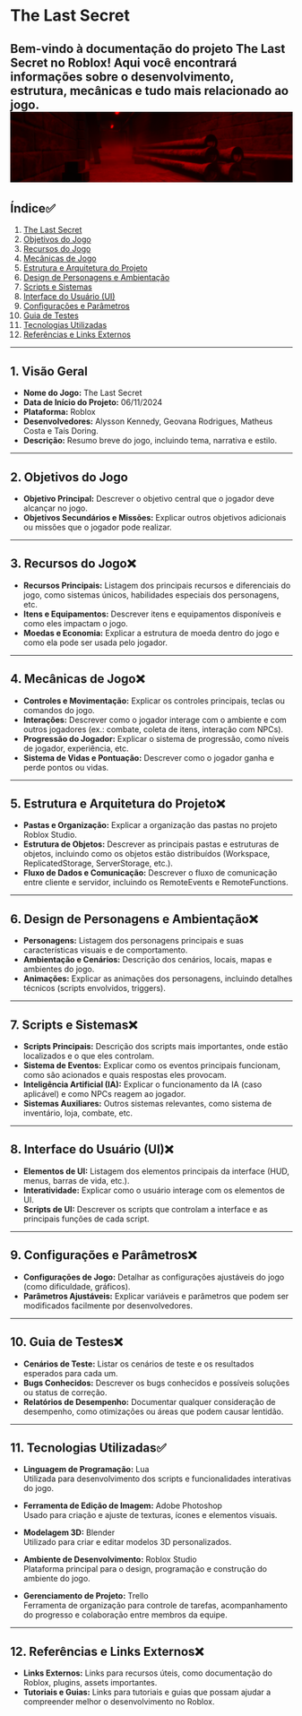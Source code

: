 # The Last Secret

Bem-vindo à documentação do projeto **The Last Secret** no Roblox! Aqui você encontrará informações sobre o desenvolvimento, estrutura, mecânicas e tudo mais relacionado ao jogo.
<img src="Visuals/Red-Room.png">
---

## Índice✅

1. [The Last Secret](#visão-Geral)
2. [Objetivos do Jogo](#objetivos-do-jogo)
3. [Recursos do Jogo](#recursos-do-jogo)
4. [Mecânicas de Jogo](#mecânicas-de-jogo)
5. [Estrutura e Arquitetura do Projeto](#estrutura-e-arquitetura-do-projeto)
6. [Design de Personagens e Ambientação](#design-de-personagens-e-ambientação)
7. [Scripts e Sistemas](#scripts-e-sistemas)
8. [Interface do Usuário (UI)](#interface-do-usuário-ui)
9. [Configurações e Parâmetros](#configurações-e-parâmetros)
10. [Guia de Testes](#guia-de-testes)
11. [Tecnologias Utilizadas](tecnologias-utilizadas)
12. [Referências e Links Externos](#referências-e-links-externos)

---

## 1. Visão Geral

- **Nome do Jogo:** The Last Secret
- **Data de Início do Projeto:** 06/11/2024
- **Plataforma:** Roblox
- **Desenvolvedores:** Alysson Kennedy, Geovana Rodrigues, Matheus Costa e Taís Doring.
- **Descrição:** Resumo breve do jogo, incluindo tema, narrativa e estilo.

---

## 2. Objetivos do Jogo

- **Objetivo Principal:** Descrever o objetivo central que o jogador deve alcançar no jogo.
- **Objetivos Secundários e Missões:** Explicar outros objetivos adicionais ou missões que o jogador pode realizar.

---

## 3. Recursos do Jogo❌

- **Recursos Principais:** Listagem dos principais recursos e diferenciais do jogo, como sistemas únicos, habilidades especiais dos personagens, etc.
- **Itens e Equipamentos:** Descrever itens e equipamentos disponíveis e como eles impactam o jogo.
- **Moedas e Economia:** Explicar a estrutura de moeda dentro do jogo e como ela pode ser usada pelo jogador.

---

## 4. Mecânicas de Jogo❌

- **Controles e Movimentação:** Explicar os controles principais, teclas ou comandos do jogo.
- **Interações:** Descrever como o jogador interage com o ambiente e com outros jogadores (ex.: combate, coleta de itens, interação com NPCs).
- **Progressão do Jogador:** Explicar o sistema de progressão, como níveis de jogador, experiência, etc.
- **Sistema de Vidas e Pontuação:** Descrever como o jogador ganha e perde pontos ou vidas.

---

## 5. Estrutura e Arquitetura do Projeto❌

- **Pastas e Organização:** Explicar a organização das pastas no projeto Roblox Studio.
- **Estrutura de Objetos:** Descrever as principais pastas e estruturas de objetos, incluindo como os objetos estão distribuídos (Workspace, ReplicatedStorage, ServerStorage, etc.).
- **Fluxo de Dados e Comunicação:** Descrever o fluxo de comunicação entre cliente e servidor, incluindo os RemoteEvents e RemoteFunctions.

---

## 6. Design de Personagens e Ambientação❌

- **Personagens:** Listagem dos personagens principais e suas características visuais e de comportamento.
- **Ambientação e Cenários:** Descrição dos cenários, locais, mapas e ambientes do jogo.
- **Animações:** Explicar as animações dos personagens, incluindo detalhes técnicos (scripts envolvidos, triggers).

---

## 7. Scripts e Sistemas❌

- **Scripts Principais:** Descrição dos scripts mais importantes, onde estão localizados e o que eles controlam.
- **Sistema de Eventos:** Explicar como os eventos principais funcionam, como são acionados e quais respostas eles provocam.
- **Inteligência Artificial (IA):** Explicar o funcionamento da IA (caso aplicável) e como NPCs reagem ao jogador.
- **Sistemas Auxiliares:** Outros sistemas relevantes, como sistema de inventário, loja, combate, etc.

---

## 8. Interface do Usuário (UI)❌

- **Elementos de UI:** Listagem dos elementos principais da interface (HUD, menus, barras de vida, etc.).
- **Interatividade:** Explicar como o usuário interage com os elementos de UI.
- **Scripts de UI:** Descrever os scripts que controlam a interface e as principais funções de cada script.

---

## 9. Configurações e Parâmetros❌

- **Configurações de Jogo:** Detalhar as configurações ajustáveis do jogo (como dificuldade, gráficos).
- **Parâmetros Ajustáveis:** Explicar variáveis e parâmetros que podem ser modificados facilmente por desenvolvedores.

---

## 10. Guia de Testes❌

- **Cenários de Teste:** Listar os cenários de teste e os resultados esperados para cada um.
- **Bugs Conhecidos:** Descrever os bugs conhecidos e possíveis soluções ou status de correção.
- **Relatórios de Desempenho:** Documentar qualquer consideração de desempenho, como otimizações ou áreas que podem causar lentidão.

---

## 11. Tecnologias Utilizadas✅

- **Linguagem de Programação:** Lua  
  Utilizada para desenvolvimento dos scripts e funcionalidades interativas do jogo.

- **Ferramenta de Edição de Imagem:** Adobe Photoshop  
  Usado para criação e ajuste de texturas, ícones e elementos visuais.

- **Modelagem 3D:** Blender  
  Utilizado para criar e editar modelos 3D personalizados.

- **Ambiente de Desenvolvimento:** Roblox Studio  
  Plataforma principal para o design, programação e construção do ambiente do jogo.

- **Gerenciamento de Projeto:** Trello  
  Ferramenta de organização para controle de tarefas, acompanhamento do progresso e colaboração entre membros da equipe.

---

## 12. Referências e Links Externos❌

- **Links Externos:** Links para recursos úteis, como documentação do Roblox, plugins, assets importantes.
- **Tutoriais e Guias:** Links para tutoriais e guias que possam ajudar a compreender melhor o desenvolvimento no Roblox.

